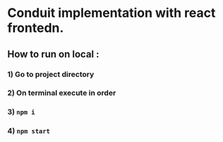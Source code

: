 # Conduit implementation with react frontedn.

## How to run on local :

### 1) Go to project directory

### 2) On terminal execute in order

### 3) `npm i`

### 4) `npm start`
